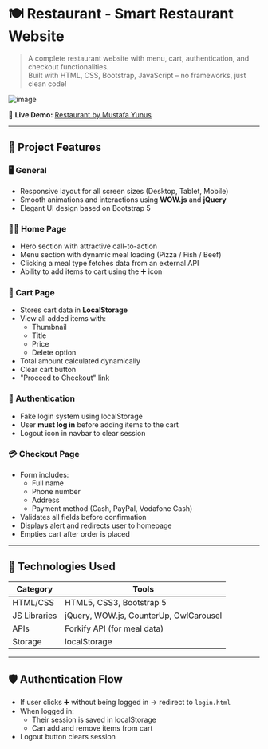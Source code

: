 # 🍽️ Restaurant - Smart Restaurant Website

> A complete restaurant website with menu, cart, authentication, and checkout functionalities.  
> Built with HTML, CSS, Bootstrap, JavaScript – no frameworks, just clean code!

![image](https://github.com/user-attachments/assets/05f823eb-2ee6-4200-8901-eed4c5ef63fc)


🔗 **Live Demo:** [Restaurant by Mustafa Yunus](https://moazahmed3.github.io/Restaurant/)
  
---

## 📌 Project Features

### 🖥️ General
- Responsive layout for all screen sizes (Desktop, Tablet, Mobile)
- Smooth animations and interactions using **WOW.js** and **jQuery**
- Elegant UI design based on Bootstrap 5

### 🧑‍🍳 Home Page
- Hero section with attractive call-to-action
- Menu section with dynamic meal loading (Pizza / Fish / Beef)
- Clicking a meal type fetches data from an external API
- Ability to add items to cart using the ➕ icon

### 🛒 Cart Page
- Stores cart data in **LocalStorage**
- View all added items with:
  - Thumbnail
  - Title
  - Price
  - Delete option
- Total amount calculated dynamically
- Clear cart button
- "Proceed to Checkout" link

### 🔐 Authentication
- Fake login system using localStorage
- User **must log in** before adding items to the cart
- Logout icon in navbar to clear session

### 💳 Checkout Page
- Form includes:
  - Full name
  - Phone number
  - Address
  - Payment method (Cash, PayPal, Vodafone Cash)
- Validates all fields before confirmation
- Displays alert and redirects user to homepage
- Empties cart after order is placed

---

## 🧰 Technologies Used

| Category       | Tools                              |
|----------------|-------------------------------------|
| HTML/CSS       | HTML5, CSS3, Bootstrap 5            |
| JS Libraries   | jQuery, WOW.js, CounterUp, OwlCarousel |
| APIs           | Forkify API (for meal data)         |
| Storage        | localStorage                        |

---

## 🛡️ Authentication Flow

- If user clicks ➕ without being logged in → redirect to `login.html`
- When logged in:
  - Their session is saved in localStorage
  - Can add and remove items from cart
- Logout button clears session


